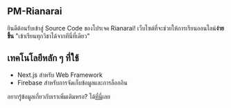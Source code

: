 ## PM-Rianarai

ยินดีต้อนรับเข้าสู่ Source Code ของโปรเจค Rianarai! เว็บไซต์ที่จะช่วยให้การเรียนออนไลน์**ง่ายขึ้น** "เข้าเรียนทุกวิชาได้จากทีนี่ที่เดียว"

## เทคโนโลยีหลัก ๆ ที่ใช้
* Next.js สำหรับ Web Framework
* Firebase สำหรับการจัดเก็บข้อมูลและการล็อกอิน

อยากรู้ข้อมูลเกี่ยวกับเราเพิ่มเติมหรอ? ได้[ที่นี่](https://github.com/lemasc/pm-rianarai/docs/about.md)เลย
